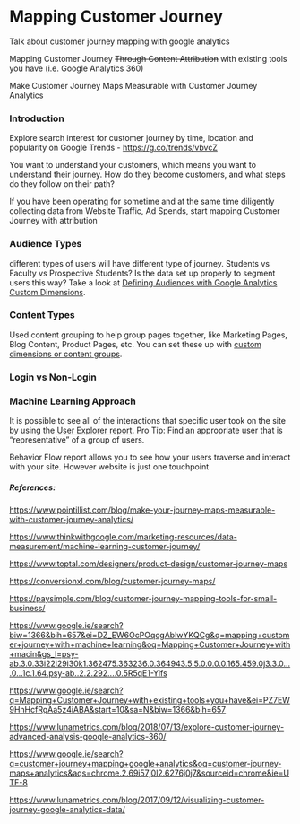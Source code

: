 # Mapping Customer Journey

Talk about customer journey mapping with google analytics

Mapping Customer Journey ~~Through Content Attribution~~ with existing tools you have (i.e. Google Analytics 360)

Make Customer Journey Maps Measurable with Customer Journey Analytics

### Introduction

Explore search interest for customer journey by time, location and popularity on Google Trends - https://g.co/trends/vbvcZ

You want to understand your customers, which means you want to understand their journey. How do they become customers, and what steps do they follow on their path?



If you have been operating for sometime and at the same time diligently collecting data from Website Traffic, Ad Spends, start mapping Customer Journey  with attribution

### Audience Types

different types of users will have different type of journey. Students vs Faculty vs Prospective Students? Is the data set up properly to segment users this way? Take a look at [Defining Audiences with Google Analytics Custom Dimensions](http://www.lunametrics.com/blog/2015/03/17/defining-audiences-custom-dimensions/).

### Content Types

 Used content grouping to help group pages together, like Marketing Pages, Blog Content, Product Pages, etc. You can set these up with [custom dimensions or content groups](http://www.lunametrics.com/blog/2016/01/21/content-groupings-vs-custom-dimensions/).



### Login vs Non-Login





### Machine Learning Approach

It is possible to see all of the interactions that specific user took on the site by using the [User Explorer report](https://support.google.com/analytics/answer/6339208?hl=en). Pro Tip: Find  an appropriate user that is “representative” of a group of users. 

Behavior Flow report allows you to see how your users traverse and interact with your site. However website is just one touchpoint 

##### References:

https://www.pointillist.com/blog/make-your-journey-maps-measurable-with-customer-journey-analytics/

https://www.thinkwithgoogle.com/marketing-resources/data-measurement/machine-learning-customer-journey/

https://www.toptal.com/designers/product-design/customer-journey-maps

https://conversionxl.com/blog/customer-journey-maps/

https://paysimple.com/blog/customer-journey-mapping-tools-for-small-business/

https://www.google.ie/search?biw=1366&bih=657&ei=DZ_EW6OcPOqcgAblwYKQCg&q=mapping+customer+journey+with+machine+learning&oq=Mapping+Customer+Journey+with+macin&gs_l=psy-ab.3.0.33i22i29i30k1.362475.363236.0.364943.5.5.0.0.0.0.165.459.0j3.3.0....0...1c.1.64.psy-ab..2.2.292....0.5R5qE1-Yifs

https://www.google.ie/search?q=Mapping+Customer+Journey+with+existing+tools+you+have&ei=PZ7EW9HnHcfRgAa5z4iABA&start=10&sa=N&biw=1366&bih=657

https://www.lunametrics.com/blog/2018/07/13/explore-customer-journey-advanced-analysis-google-analytics-360/

https://www.google.ie/search?q=customer+journey+mapping+google+analytics&oq=customer-journey-maps+analytics&aqs=chrome.2.69i57j0l2.6276j0j7&sourceid=chrome&ie=UTF-8

https://www.lunametrics.com/blog/2017/09/12/visualizing-customer-journey-google-analytics-data/





